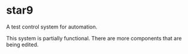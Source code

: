 # star9
A test control system for automation.

This system is partially functional.
There are more components that are being edited.

